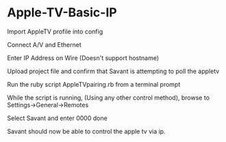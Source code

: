 # Apple-TV-Basic-IP

Import AppleTV profile into config

Connect A/V and Ethernet

Enter IP Address on Wire (Doesn't support hostname)

Upload project file and confirm that Savant is attempting to poll the appletv

Run the ruby script AppleTVpairing.rb from a terminal prompt

While the script is running, (Using any other control method), browse to Settings->General->Remotes

Select Savant and enter 0000 done

Savant should now be able to control the apple tv via ip.
